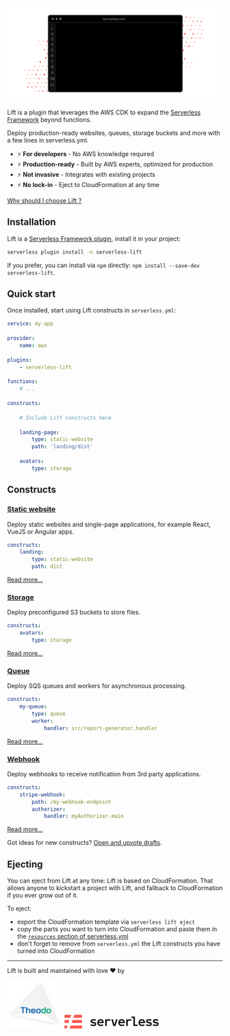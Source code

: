 ![](docs/img/animation.gif)

Lift is a plugin that leverages the AWS CDK to expand the [Serverless Framework](https://www.serverless.com/) beyond functions.

Deploy production-ready websites, queues, storage buckets and more with a few lines in serverless.yml.

- ⚡️ **For developers** - No AWS knowledge required
- ⚡️ **Production-ready** - Built by AWS experts, optimized for production
- ⚡️ **Not invasive** - Integrates with existing projects
- ⚡️ **No lock-in** - Eject to CloudFormation at any time

[Why should I choose Lift ?](docs/comparison.md)

## Installation

Lift is a [Serverless Framework plugin](https://www.serverless.com/plugins/), install it in your project:

```bash
serverless plugin install -n serverless-lift
```

If you prefer, you can install via `npm` directly: `npm install --save-dev serverless-lift`.

## Quick start

Once installed, start using Lift constructs in `serverless.yml`:

```yaml
service: my-app

provider:
    name: aws

plugins:
    - serverless-lift

functions: 
    # ...

constructs:

    # Include Lift constructs here

    landing-page:
        type: static-website
        path: 'landing/dist'

    avatars:
        type: storage
```

## Constructs

### [Static website](docs/static-website.md)

Deploy static websites and single-page applications, for example React, VueJS or Angular apps.

```yaml
constructs:
    landing:
        type: static-website
        path: dist
```

[Read more...](docs/static-website.md)

### [Storage](docs/storage.md)

Deploy preconfigured S3 buckets to store files.

```yaml
constructs:
    avatars:
        type: storage
```

[Read more...](docs/storage.md)

### [Queue](docs/queue.md)

Deploy SQS queues and workers for asynchronous processing.

```yaml
constructs:
    my-queue:
        type: queue
        worker:
            handler: src/report-generator.handler
```

[Read more...](docs/queue.md)

### [Webhook](docs/webhook.md)

Deploy webhooks to receive notification from 3rd party applications.

```yaml
constructs:
    stripe-webhook:
        path: /my-webhook-endpoint
        authorizer:
            handler: myAuthorizer.main
```

[Read more...](docs/webhook.md)

Got ideas for new constructs? [Open and upvote drafts](https://github.com/getlift/lift/discussions/categories/components).

## Ejecting

You can eject from Lift at any time: Lift is based on CloudFormation. That allows anyone to kickstart a project with Lift, and fallback to CloudFormation if you ever grow out of it.

To eject:

- export the CloudFormation template via `serverless lift eject`
- copy the parts you want to turn into CloudFormation and paste them in the [`resources` section of serverless.yml](https://www.serverless.com/framework/docs/providers/aws/guide/resources/)
- don't forget to remove from `serverless.yml` the Lift constructs you have turned into CloudFormation

---

Lift is built and maintained with love ❤️ by

<a href="https://www.theodo.fr/" title="Theodo"><img src="docs/img/theodo.png" width="130"></a>
<a href="https://www.serverless.com/" title="Serverless"><img src="docs/img/serverless-logo.png" width="220"></a>
